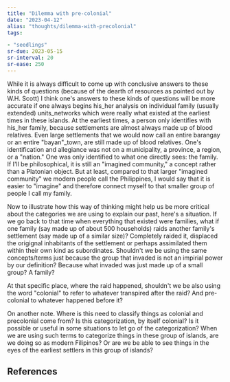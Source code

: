 ```yaml
---
title: "Dilemma with pre-colonial"
date: "2023-04-12"
alias: "thoughts/dilemma-with-precolonial"
tags:

- "seedlings"
sr-due: 2023-05-15
sr-interval: 20
sr-ease: 250
---
```


While it is always difficult to come up with conclusive answers to these kinds of questions (because of the dearth of resources as pointed out by W.H. Scott) I think one's answers to these kinds of questions will be more accurate if one always begins his_her analysis on individual family (usually extended) units_networks which were really what existed at the earliest times in these islands. At the earliest times, a person only identifies with his_her family, because settlements are almost always made up of blood relatives. Even large settlements that we would now call an entire barangay or an entire "bayan"_town, are still made up of blood relatives. One's identification and allegiance was not on a municipality, a province, a region, or a "nation." One was only identified to what one directly sees: the family. If I'll be philosophical, it is still an "imagined community," a concept rather than a Platonian object. But at least, compared to that larger "imagined community" we modern people call the Philippines, I would say that it is easier to "imagine" and therefore connect myself to that smaller group of people I call my family.

Now to illustrate how this way of thinking might help us be more critical about the categories we are using to explain our past, here's a situation. If we go back to that time when everything that existed were families, what if one family (say made up of about 500 households) raids another family's settlement (say made up of a similar size)? Completely raided it, displaced the origignal inhabitants of the settlement or perhaps assimilated them within their own kind as subordinates. Shouldn't we be using the same concepts/terms just because the group that invaded is not an impirial power by our definition? Because what invaded was just made up of a small group? A family?

At that specific place, where the raid happened, shouldn't we be also using the word "colonial" to refer to whatever transpired after the raid? And pre-colonial to whatever happened before it?

On another note. Where is this need to classify things as colonial and precolonial come from? Is this categorization, by itself colonial? Is it possible or useful in some situations to let go of the categorization? When we are using such terms to categorize things in these group of islands, are we doing so as modern Filipinos? Or are we be able to see things in the eyes of the earliest settlers in this group of islands?

## References